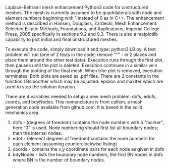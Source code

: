 
Laplace-Beltrami mesh enhancement Python3 code for unstructured meshes.
The mesh is currently assumed to be quadrilaterals with node and element 
numbers beginning with 1 instead of 0 as in C++. The enhancement method 
is described in Hansen, Douglass, Zardecki, Mesh Enhancement: Selected 
Elliptic Methods, Foundations, and Applications, Imperial College Press, 2005
specifically in sections 9.2 and 9.3. There is also a matplotlib capability 
to plot initial and final unstructured meshes.

To execute the code, simply download it and type: python3 LB.py.
A test problem will run (one of 2 tests in the code; remove """ - in 2 places and 
place them around the other test data).  Execution runs through the first plot, 
then pauses until the plot is deleted. Execution continues in a similar vein 
through the plotting of the final mesh. When trhe plot is removed, execution 
terminates.  Both plots are saved as .pdf files. There are 2 constants in the 
function LBsmoother which may be adjusted: epsilon and maxIter which are used
to stop the solution iteration.

There are 4 variables needed to setup a new mesh problem: dofs, edofs, coords,
and bdyNodes. This nomenclature is from calfem, a mesh generation code available
from github.com.  It is based in the solid mechanics area. 
  1. dofs - (degrees of freedom) contains the node numbers with a "marker", here "0" is used.
     Node numbering should first list all boundary nodes; then the internal
     nodes.
  2. edof - (element degrees of freedom) contains the node numbers for each
     element (assuming counterclockwise listing)
  3. coords - contains the x,y coordinate pairs for each node as given in dofs
  4. bdyNodes - lists the boundary node numbers, the first BN nodes in dofs
     where BN is the number of boundary nodes.


